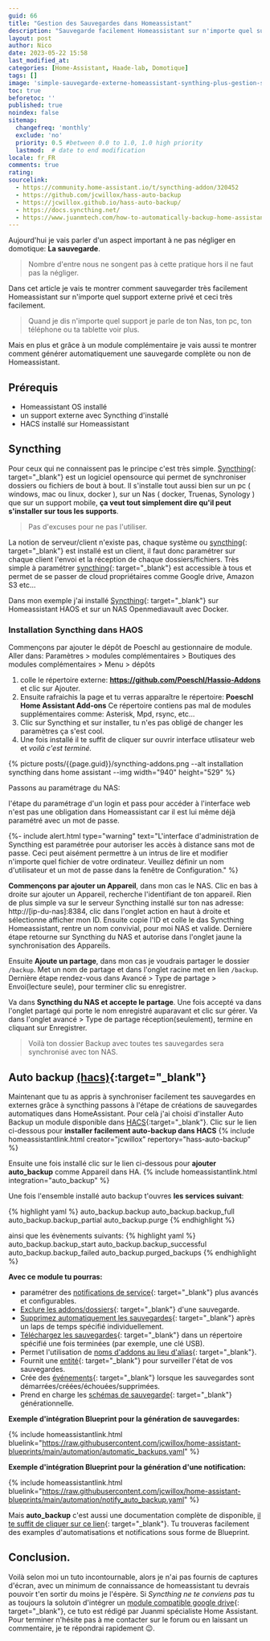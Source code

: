 ```yaml
---
guid: 66
title: "Gestion des Sauvegardes dans Homeassistant"
description: "Sauvegarde facilement Homeassistant sur n'importe quel support externe grâce à Syncthing et automatisation de la génération de sauvegardes très facilement dans Homeassistant"
layout: post
author: Nico
date: 2023-05-22 15:58
last_modified_at: 
categories: [Home-Assistant, Haade-lab, Domotique]
tags: []
image: 'simple-sauvegarde-externe-homeassistant-synthing-plus-gestion-sauvegarde.png'
toc: true
beforetoc: ''
published: true
noindex: false
sitemap:
  changefreq: 'monthly'
  exclude: 'no'
  priority: 0.5 #between 0.0 to 1.0, 1.0 high priority
  lastmod:  # date to end modification
locale: fr_FR
comments: true
rating:  
sourcelink:
  - https://community.home-assistant.io/t/syncthing-addon/320452
  - https://github.com/jcwillox/hass-auto-backup
  - https://jcwillox.github.io/hass-auto-backup/
  - https://docs.syncthing.net/
  - https://www.juanmtech.com/how-to-automatically-backup-home-assistant-to-google-drive/
---
```


Aujourd'hui je vais parler d'un aspect important à ne pas négliger en domotique: **La sauvegarde**. 
> Nombre d'entre nous ne songent pas à cette pratique hors il ne faut pas la négliger. 

Dans cet article je vais te montrer comment sauvegarder très facilement Homeassistant sur n'importe quel support externe privé et ceci très facilement. 
> Quand je dis n'importe quel support je parle de ton Nas, ton pc, ton téléphone ou ta tablette voir plus.

Mais en plus et grâce à un module complémentaire je vais aussi te montrer comment générer automatiquement une sauvegarde complète ou non de Homeassistant.

## Prérequis

- Homeassistant OS installé
- un support externe avec Syncthing d'installé
- HACS installé sur Homeassistant

## Syncthing

Pour ceux qui ne connaissent pas le principe c'est très simple. [Syncthing](https://syncthing.net/){: target="_blank"} est un logiciel opensource qui permet de synchroniser dossiers ou fichiers de bout à bout. Il s'installe tout aussi bien sur un pc ( windows, mac ou linux, docker ), sur un Nas ( docker, Truenas, Synology ) que sur un support mobile, **ça veut tout simplement dire qu'il peut s'installer sur tous les supports**. 

> Pas d'excuses pour ne pas l'utiliser.

La notion de serveur/client n'existe pas, chaque système ou [syncthing](https://syncthing.net/){: target="_blank"} est installé est un client, il faut donc paramétrer sur chaque client l'envoi et la réception de chaque dossiers/fichiers.
Très simple à paramétrer [syncthing](https://syncthing.net/){: target="_blank"} est accessible à tous et permet de se passer de cloud propriétaires comme Google drive, Amazon S3 etc...

Dans mon exemple j'ai installé [Syncthing](https://syncthing.net/){: target="_blank"} sur Homeassistant HAOS et sur un NAS Openmediavault avec Docker.

### Installation Syncthing dans HAOS

Commençons par ajouter le dépôt de Poeschl au gestionnaire de module.
Aller dans:
Paramètres > modules complémentaires > Boutiques des modules complémentaires > Menu > dépôts
1. colle le répertoire externe: **https://github.com/Poeschl/Hassio-Addons** et clic sur Ajouter.
2. Ensuite rafraichis la page et tu verras apparaître le répertoire: **Poeschl Home Assistant Add-ons**
Ce répertoire contiens pas mal de modules supplémentaires comme: Asterisk, Mpd, rsync, etc...
3. Clic sur Syncthing et sur installer, tu n'es pas obligé de changer les paramètres ça s'est cool.
4. Une fois installé il te suffit de cliquer sur ouvrir interface utlisateur web
et *voilà c'est terminé.*

{% picture posts/{{page.guid}}/syncthing-addons.png --alt installation syncthing dans home assistant --img width="940" height="529" %}

Passons au paramétrage du NAS:

l'étape du paramétrage d'un login et pass pour accéder à l'interface web n'est pas une obligation dans Homeassistant car il est lui même déjà paramétré avec un mot de passe.

{%- include alert.html type="warning" text="L'interface d'administration de Syncthing est paramétrée pour autoriser les accès à distance sans mot de passe. Ceci peut aisément permettre à un intrus de lire et modifier n'importe quel fichier de votre ordinateur. Veuillez définir un nom d'utilisateur et un mot de passe dans la fenêtre de Configuration." %}

**Commençons par ajouter un Appareil**, dans mon cas le NAS. 
Clic en bas à droite sur ajouter un Appareil, recherche l'identifiant de ton appareil.
Rien de plus simple va sur le serveur Syncthing installé sur ton nas adresse: http://[ip-du-nas]:8384, clic dans l'onglet action en haut à droite et sélectionne afficher mon ID. 
Ensuite copie l'ID et colle le das Syncthing Homeassistant, rentre un nom convivial, pour moi NAS et valide. 
Dernière étape retourne sur Syncthing du NAS et autorise dans l'onglet jaune la synchronisation des Appareils.

Ensuite **Ajoute un partage**, dans mon cas je voudrais partager le dossier ```/backup```. Met un nom de partage et dans l'onglet racine met en lien ```/backup```. Dernière étape rendez-vous dans Avancé > Type de partage > Envoi(lecture seule), pour terminer clic su enregistrer.

Va dans **Syncthing du NAS et accepte le partage**. Une fois accepté va dans l'onglet partagé qui porte le nom enregistré auparavant et clic sur gérer. Va dans l'onglet avancé > Type de partage réception(seulement), termine en cliquant sur Enregistrer.

> Voilà ton dossier Backup avec toutes tes sauvegardes sera synchronisé avec ton NAS.

## Auto backup [(hacs)](https://hacs.xyz/){:target="_blank"}

Maintenant que tu as appris à synchroniser facilement tes sauvegardes en externes grâce à syncthing passons à l'étape de créations de sauvegardes automatiques dans HomeAssistant.
Pour celà j'ai choisi d'installer Auto Backup un module disponible dans [HACS](https://hacs.xyz/docs/setup/prerequisites){:target="_blank"}.
Clic sur le lien ci-dessous pour **installer facilement auto-backup dans HACS**
{% include homeassistantlink.html creator="jcwillox" repertory="hass-auto-backup" %}

Ensuite une fois installé clic sur le lien ci-dessous pour **ajouter auto_backup** comme Appareil dans HA.
{% include homeassistantlink.html integration="auto_backup" %}

Une fois l'ensemble installé auto backup t'ouvres **les services suivant**:

{% highlight yaml %}
auto_backup.backup
auto_backup.backup_full
auto_backup.backup_partial
auto_backup.purge
{% endhighlight %}

ainsi que les évènements suivants:
{% highlight yaml %}
auto_backup.backup_start
auto_backup.backup_successful
auto_backup.backup_failed
auto_backup.purged_backups
{% endhighlight %}

**Avec ce module tu pourras:**

- paramétrer des [notifications de service](https://jcwillox.github.io/hass-auto-backup/services/){: target="_blank"} plus avancés et configurables.
- [Exclure les addons/dossiers](https://jcwillox.github.io/hass-auto-backup/services/){: target="_blank"} d'une sauvegarde.
- [Supprimez automatiquement les sauvegardes](https://jcwillox.github.io/hass-auto-backup/services/#keep-days){: target="_blank"} après un laps de temps spécifié individuellement.
- [Téléchargez les sauvegardes](https://jcwillox.github.io/hass-auto-backup/services/#download-path){: target="_blank"} dans un répertoire spécifié une fois terminées (par exemple, une clé USB).
- Permet l'utilisation de [noms d'addons au lieu d'alias](https://jcwillox.github.io/hass-auto-backup/services/#addon-and-folder-names){: target="_blank"}.
- Fournit une [entité](https://jcwillox.github.io/hass-auto-backup/sensors/){: target="_blank"} pour surveiller l'état de vos sauvegardes.
- Crée des [événements](https://jcwillox.github.io/hass-auto-backup/events/){: target="_blank"} lorsque les sauvegardes sont démarrées/créées/échouées/supprimées.
- Prend en charge les [schémas de sauvegarde](https://jcwillox.github.io/hass-auto-backup/advanced-examples/#generational-backups){: target="_blank"} générationnelle.

**Exemple d'intégration Blueprint pour la génération de sauvegardes:**

{% include homeassistantlink.html bluelink="https://raw.githubusercontent.com/jcwillox/home-assistant-blueprints/main/automation/automatic_backups.yaml" %}

**Exemple d'intégration Blueprint pour la génération d'une notification:**

{% include homeassistantlink.html bluelink="https://raw.githubusercontent.com/jcwillox/home-assistant-blueprints/main/automation/notify_auto_backup.yaml" %}

Mais **auto_backup** c'est aussi une documentation complète de disponible, [il te suffit de cliquer sur ce lien](https://jcwillox.github.io/hass-auto-backup/){: target="_blank"}.
Tu trouveras facilement des examples d'automatisations et notifications sous forme de Blueprint.

## Conclusion.

Voilà selon moi un tuto incontournable, alors je n'ai pas fournis de captures d'écran, avec un minimum de connaissance de homeassistant tu devrais pouvoir t'en sortir du moins je l'éspère. Si *Syncthing ne te conviens pas* tu as toujours la solutoin d'intégrer un [module compatible google drive](https://www.juanmtech.com/how-to-automatically-backup-home-assistant-to-google-drive/){: target="_blank"}, ce tuto est rédigé par Juanmi spécialiste Home Assistant. Pour terminer n'hésite pas à me contacter sur le forum ou en laissant un commentaire, je te répondrai rapidement 😉.